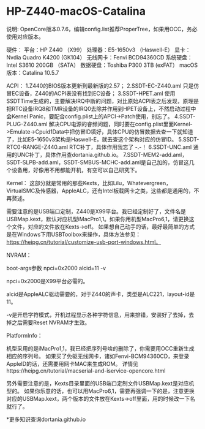 # HP-Z440-macOS-Catalina

说明:
OpenCore版本0.7.6，编辑config.list推荐ProperTree，如果用OCC，务必使用对应版本。

硬件：
平台：HP Z440 （X99）
处理器：E5-1650v3 （Haswell-E）
显卡：Nvdia Quadro K4200 (GK104）
无线网卡：Fenvi BCD94360CD
系统硬盘：Intel S3610 200GB （SATA）
数据硬盘：Toshiba P300 3TB (exFAT）
macOS版本：Catalina 10.5.7

ACPI：
1.Z440的BIOS版本更新到最新版的2.57；
2.SSDT-EC-Z440.aml 只是仿冒EC设备，Z440的ACPI表没有找到EC设备；
3.SSDT-HPET.aml 使用SSDTTime生成的，主要解决IRQ中断的问题，对比原始ACPI表之后发现，原理是把RTC设备IRQ8和TMR设备的IRQ0去除并作用到HPET设备上，不然启动过程中会Kernel Panic，要配合config.plist上的APCI->Patch使用，别忘了。
4.SSDT-PLUG-Z440.aml 解决CPU电源的睿频问题，同时要在config.plist里面Kernel->Emulate->Cpuid1Data中把仿冒ID填好，具体CPU的仿冒数据去查一下就知道了，比如E5-1650v3架构是Haswell-E，就去查这个架构对应的仿冒ID。
5.SSDT-RTC0-RANGE-Z440.aml RTC补丁，具体作用我忘了 -.-！
6.SSDT-UNC.aml 通用的UNC补丁，具体作用查dortania.github.io。
7.SSDT-MEM2-add.aml，SSDT-SLPB-add.aml，SSDT-SMBUS-MCHC-add.aml是自己加的，仿冒这几个设备用，好像用不用都能开机，有空可以自己研究下。

Kernel：
这部分就是常用的那些Kexts，比如Lilu，Whatevergreen，VirtualSMC及传感器，AppleALC，还有Intel板载网卡之类，这些都是通用的，不再赘述。

需要注意的是USB端口定制，Z440是X99平台。我已经定制好了，文件名是USBMap.kext，默认对应机型iMacPro1,1。如果你用机型MacPro6,1，请更换这个文件，对应的文件放在Kexts->off。
  如果想自己动手的话，最好最简单的方式是在Windows下用USBToolbox来操作，具体方法参见：
https://heipg.cn/tutorial/customize-usb-port-windows.html。

NVRAM：

boot-args参数 npci=0x2000 alcid=11 -v

npci=0x2000是X99平台必需的。

alcid是AppleALC驱动需要的，对于Z440的声卡，类型是ALC221，layout-id是11。

-v是开启字符模式，开机过程显示各种字符信息，用来排错，安装好了去掉，去掉之后需要Reset NVRAM才生效。

PlatformInfo：
  
机型采用的是iMacPro1,1，我已经把序列号啥的删除了，你需要用OCC重新生成相应的序列号。
如果买了免驱无线网卡，诸如Fenvi-BCM94360CD，来登录AppleID的话，还需要用网卡MAC来生成ROM。
详情见https://heipg.cn/tutorial/macserial-and-iservice-opencore.html

  另外需要注意的是，Kexts目录里面的USB端口定制文件USBMap.kext是对应机型的。
  如果你乐意的话，也可以用MacPro6,1，需要再强调一下的是，注意更换对应的USBMap.kext，两个版本的文件放在Kexts->off里面，用的时候改一下名就行了。


*更多知识查询dortania.github.io
